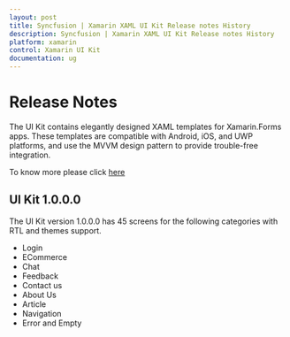 ```yaml
---
layout: post
title: Syncfusion | Xamarin XAML UI Kit Release notes History
description: Syncfusion | Xamarin XAML UI Kit Release notes History
platform: xamarin
control: Xamarin UI Kit
documentation: ug
---
```


# Release Notes

The UI Kit contains elegantly designed XAML templates for Xamarin.Forms apps. These templates are compatible with Android, iOS, and UWP platforms, and use the MVVM design pattern to provide trouble-free integration.

To know more please click [here](https://github.com/syncfusion/essential-ui-kit-for-xamarin.forms/blob/master/README.md)

## UI Kit 1.0.0.0

The UI Kit version 1.0.0.0 has 45 screens for the following categories with RTL and themes support.

* Login
* ECommerce
* Chat
* Feedback
* Contact us
* About Us
* Article
* Navigation
* Error and Empty






